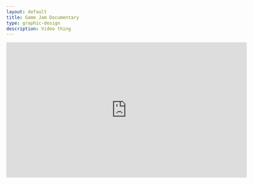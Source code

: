 ```yaml
---
layout: default 
title: Game Jam Documentary
type: graphic-design
description: Video thing
---
```


<iframe src="https://player.vimeo.com/video/159029921" width="640" height="360"
frameborder="0" webkitallowfullscreen mozallowfullscreen
allowfullscreen></iframe>

